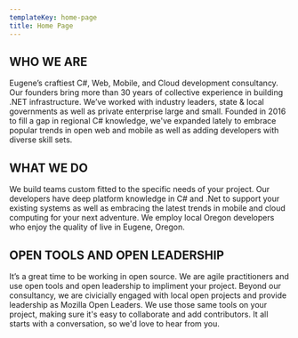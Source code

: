 ```yaml
---
templateKey: home-page
title: Home Page
---
```

<!-- ![](/img/black_hole_milkyway_header.jpg) -->

## WHO WE ARE

Eugene’s craftiest C#, Web, Mobile, and Cloud development consultancy. Our founders bring more than 30 years of collective experience in building .NET infrastructure. We’ve worked with industry leaders, state & local governments as well as private enterprise large and small.  Founded in 2016 to fill a gap in regional C# knowledge, we've expanded lately to embrace popular trends in open web and mobile as well as adding developers with diverse skill sets. 

## WHAT WE DO

We build teams custom fitted to the specific needs of your project.  Our developers have deep platform knowledge in C# and .Net to support your existing systems as well as embracing the latest trends in mobile and cloud computing for your next adventure.  We employ local Oregon developers who enjoy the quality of live in Eugene, Oregon.

## OPEN TOOLS AND OPEN LEADERSHIP

It’s a great time to be working in open source.  We are agile practitioners and use open tools and open leadership to impliment your project.  Beyond our consultancy, we are civicially engaged with local open projects and provide leadership as Mozilla Open Leaders.  We use those same tools on your project, making sure it's easy to collaborate and add contributors. It all starts with a conversation, so we'd love to hear from you. 

